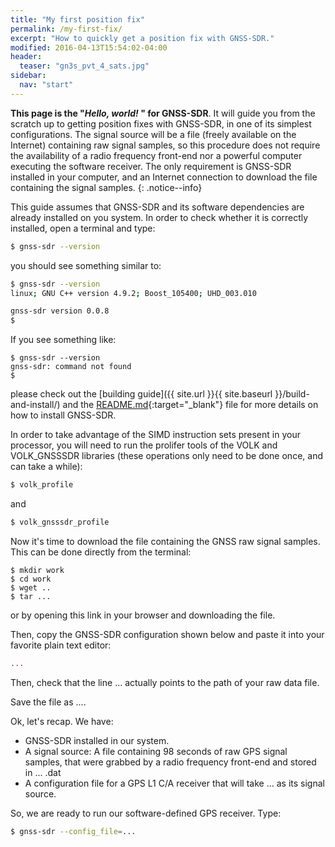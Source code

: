 ```yaml
---
title: "My first position fix"
permalink: /my-first-fix/
excerpt: "How to quickly get a position fix with GNSS-SDR."
modified: 2016-04-13T15:54:02-04:00
header:
  teaser: "gn3s_pvt_4_sats.jpg"
sidebar:
  nav: "start"
---
```


**This page is the "_Hello, world!_ " for GNSS-SDR**. It will guide you from the scratch up to getting position fixes with GNSS-SDR, in one of its simplest configurations. The signal source will be a file (freely available on the Internet) containing raw signal samples, so this procedure does not require the availability of a radio frequency front-end nor a powerful computer executing the software receiver. The only requirement is GNSS-SDR installed in your computer, and an Internet connection to download the file containing the signal samples.
{: .notice--info}

This guide assumes that GNSS-SDR and its software dependencies are already installed on you system. In order to check whether it is correctly installed, open a terminal and type:

```bash
$ gnss-sdr --version
```

you should see something similar to:

```bash
$ gnss-sdr --version
linux; GNU C++ version 4.9.2; Boost_105400; UHD_003.010

gnss-sdr version 0.0.8
$
```

If you see something like:

```
$ gnss-sdr --version
gnss-sdr: command not found
$
```

please check out the [building guide]({{ site.url }}{{ site.baseurl }}/build-and-install/) and the [README.md](https://github.com/gnss-sdr/gnss-sdr/blob/master/README.md){:target="_blank"} file for more details on how to install GNSS-SDR.

In order to take advantage of the SIMD instruction sets present in your processor, you will need to run the prolifer tools of the VOLK and VOLK_GNSSSDR libraries (these operations only need to be done once, and can take a while):

```bash
$ volk_profile
```

and

```bash
$ volk_gnsssdr_profile
```

Now it's time to download the file containing the GNSS raw signal samples. This can be done directly from the terminal:

```
$ mkdir work
$ cd work
$ wget ..
$ tar ...
```

or by opening this link in your browser and downloading the file.

Then, copy the GNSS-SDR configuration shown below and paste it into your favorite plain text editor:

```ini
...
```


Then, check that the line ... actually points to the path of your raw data file.

Save the file as ....

Ok, let's recap. We have:

* GNSS-SDR installed in our system.
* A signal source: A file containing 98 seconds of raw GPS signal samples, that were grabbed by a radio frequency front-end and stored in ... .dat
* A configuration file for a GPS L1 C/A receiver that will take ... as its signal source.

So, we are ready to run our software-defined GPS receiver. Type:

```bash
$ gnss-sdr --config_file=...
```
